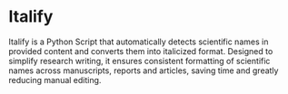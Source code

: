 # Italify
Italify is a Python Script that automatically detects scientific names in provided content and converts them into italicized format. Designed to simplify research writing, it ensures consistent formatting of scientific names across manuscripts, reports and articles, saving time and greatly reducing manual editing.
